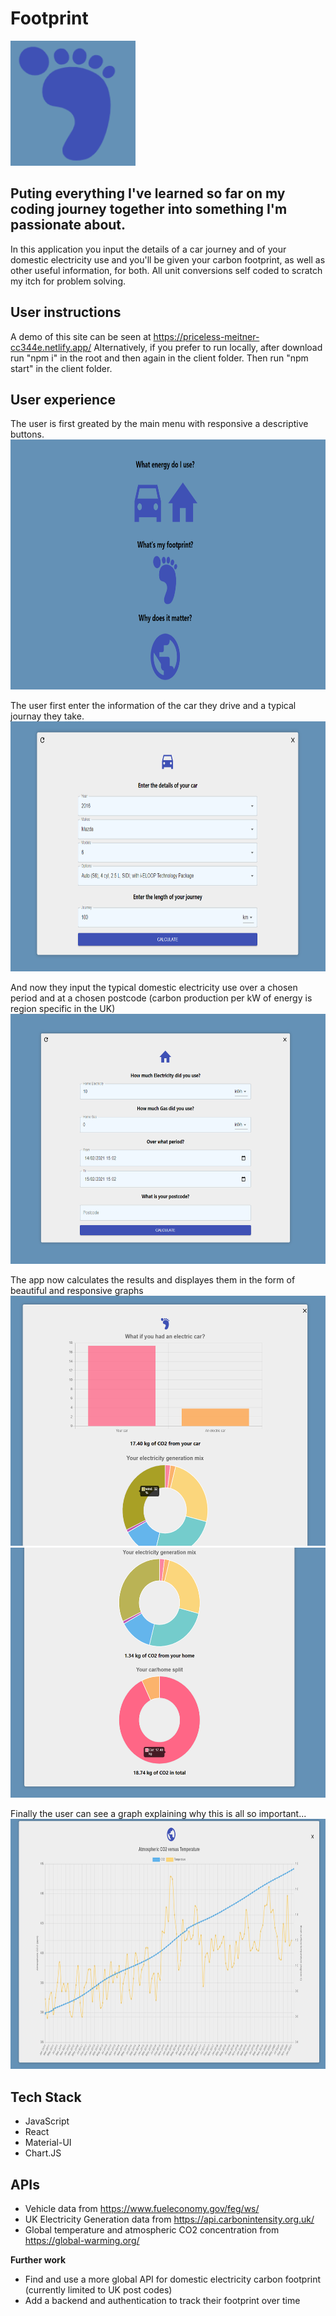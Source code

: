 # Footprint
<code><img height="200" width="200" alt="Footprint Logo" src="https://github.com/mwi079/footprint/blob/main/client/assets/footprint.PNG"></code> 


## Puting everything I've learned so far on my coding journey together into something I'm passionate about.

In this application you input the details of a car journey and of your domestic electricity use and you'll be given your carbon footprint, as well as other useful information, for both. All unit conversions self coded to scratch my itch for problem solving.

## User instructions

A demo of this site can be seen at https://priceless-meitner-cc344e.netlify.app/
Alternatively, if you prefer to run locally, after download run "npm i" in the root and then again in the client folder. Then run "npm start" in the client folder. 

## User experience

The user is first greated by the main menu with responsive a descriptive buttons. 
<code><img height="400" width="600" alt="Footprint Homepage" src="https://github.com/mwi079/footprint/blob/main/client/assets/homepage.PNG"></code> 

The user first enter the information of the car they drive and a typical journay they take.
<code><img height="400" width="600" alt="Car Menu" src="https://github.com/mwi079/footprint/blob/main/client/assets/carMenu.PNG"></code> 

And now they input the typical domestic electricity use over a chosen period and at a chosen postcode (carbon production per kW of energy is region specific in the UK)
<code><img height="400" width="600" alt="Home Menu" src="https://github.com/mwi079/footprint/blob/main/client/assets/homeMenu.PNG"></code> 

The app now calculates the results and displayes them in the form of beautiful and responsive graphs
<code><img height="400" width="600" alt="Results 1" src="https://github.com/mwi079/footprint/blob/main/client/assets/results1.PNG"></code> 
<code><img height="400" width="600" alt="Results 2" src="https://github.com/mwi079/footprint/blob/main/client/assets/results2.PNG"></code>

Finally the user can see a graph explaining why this is all so important...
<code><img height="400" width="600" alt="Temperatur vs atm CO2 trend" src="https://github.com/mwi079/footprint/blob/main/client/assets/graph.PNG"></code>


## Tech Stack

- JavaScript
- React
- Material-UI
- Chart.JS

## APIs

- Vehicle data from https://www.fueleconomy.gov/feg/ws/
- UK Electricity Generation data from https://api.carbonintensity.org.uk/
- Global temperature and atmospheric CO2 concentration from https://global-warming.org/

**Further work**

- Find and use a more global API for domestic electricity carbon footprint (currently limited to UK post codes)
- Add a backend and authentication to track their footprint over time




